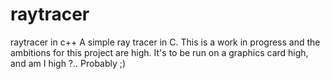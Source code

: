 # raytracer
raytracer in c++
A simple ray tracer in C.
This is a work in progress and the ambitions for this project are high. It's to be run on a graphics card high, and am I high ?.. Probably ;)
